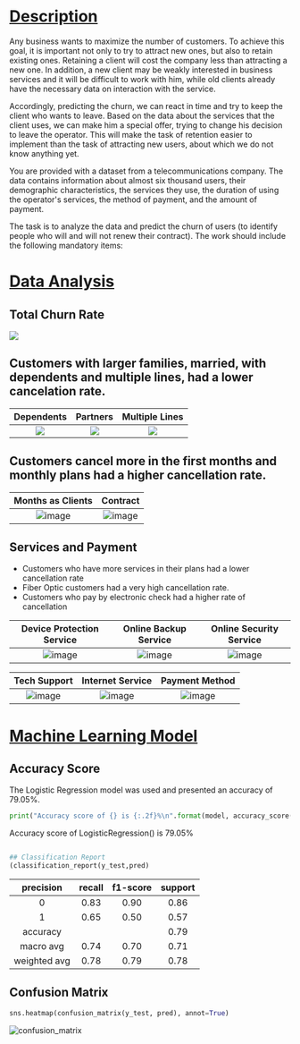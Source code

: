 # [Description](https://colab.research.google.com/drive/1zxI_aqxLLldGpG0fC4jTNaQwKjRozO2t#scrollTo=Descritption)
Any business wants to maximize the number of customers. To achieve this goal, it is important not only to try to attract new ones, but also to retain existing ones. Retaining a client will cost the company less than attracting a new one. In addition, a new client may be weakly interested in business services and it will be difficult to work with him, while old clients already have the necessary data on interaction with the service.

Accordingly, predicting the churn, we can react in time and try to keep the client who wants to leave. Based on the data about the services that the client uses, we can make him a special offer, trying to change his decision to leave the operator. This will make the task of retention easier to implement than the task of attracting new users, about which we do not know anything yet.

You are provided with a dataset from a telecommunications company. The data contains information about almost six thousand users, their demographic characteristics, the services they use, the duration of using the operator's services, the method of payment, and the amount of payment.

The task is to analyze the data and predict the churn of users (to identify people who will and will not renew their contract). The work should include the following mandatory items:

# [Data Analysis](https://colab.research.google.com/drive/1zxI_aqxLLldGpG0fC4jTNaQwKjRozO2t#scrollTo=Data_Visualization)

## Total Churn Rate
<img src = "https://github.com/MateusFreitas-C/Introduction_SkLearn/blob/main/Telecom_users/graphs/churn_plot.png?raw=true">

## Customers with larger families, married, with dependents and multiple lines, had a lower cancelation rate.

Dependents            |  Partners          | Multiple Lines
:-----------------------------------:|:-----------------------------------:|:-----------------------------------:
<img src = "https://github.com/MateusFreitas-C/Introduction_SkLearn/blob/main/Telecom_users/graphs/dependents_plot.png?raw=true">  |  <img src = "https://github.com/MateusFreitas-C/Introduction_SkLearn/blob/main/Telecom_users/graphs/partners_plot.png?raw=true">  |  <img src = "https://github.com/MateusFreitas-C/Introduction_SkLearn/blob/main/Telecom_users/graphs/multiple_lines_plot.png?raw=true">

## Customers cancel more in the first months and monthly plans had a higher cancellation rate.
Months as Clients            |  Contract
:-----------------------------------:|:-----------------------------------:|
![image](https://user-images.githubusercontent.com/83030060/129968237-819a9330-3a80-4682-834f-a683b0dcacc7.png) | ![image](https://user-images.githubusercontent.com/83030060/129968397-41224a9a-dbb3-4cb3-8581-dfbed00eb8a7.png)

## Services and Payment
- Customers who have more services in their plans had a lower cancellation rate
- Fiber Optic customers had a very high cancellation rate.
- Customers who pay by electronic check had a higher rate of cancellation

Device Protection Service            |  Online Backup Service          | Online Security Service
:-----------------------------------:|:-----------------------------------:|:-----------------------------------:
![image](https://user-images.githubusercontent.com/83030060/129968819-ccb37196-2c77-4b22-bca5-dd1d4ae7025f.png)| ![image](https://user-images.githubusercontent.com/83030060/129968928-e3ad99c2-37e1-4126-a56c-8ff1b098bcc9.png) | ![image](https://user-images.githubusercontent.com/83030060/129969087-e8ca86bb-f793-460f-a2e6-86c7a88f6c4e.png)

Tech Support            |  Internet Service          | Payment Method
:-----------------------------------:|:-----------------------------------:|:-----------------------------------:
![image](https://user-images.githubusercontent.com/83030060/129969584-f36d95d0-d008-4608-b823-ce6956cb3f52.png) | ![image](https://user-images.githubusercontent.com/83030060/129969607-f8647a06-93eb-49b0-8755-cb69a4f2b229.png)  | ![image](https://user-images.githubusercontent.com/83030060/129969623-398ffd17-3521-4970-95b7-300c90c63fc5.png)

# [Machine Learning Model](https://colab.research.google.com/drive/1zxI_aqxLLldGpG0fC4jTNaQwKjRozO2t#scrollTo=Creating_Model)

## Accuracy Score

The Logistic Regression model was used and presented an accuracy of 79.05%.
~~~python
print("Accuracy score of {} is {:.2f}%\n".format(model, accuracy_score(y_test, pred)*100))
~~~
Accuracy score of LogisticRegression() is 79.05%
~~~python

## Classification Report
(classification_report(y_test,pred)
~~~
  
  precision   |   recall  |  f1-score  |   support
:---------------------------:|:----------------------------:|:---------------------------:|:-----------------------------:
 0     |    0.83    |    0.90     |   0.86     |   1085
 1     |    0.65    |    0.50    |    0.57    |     409
accuracy     |             |            |   0.79    |    1494
macro avg   |      0.74    |    0.70    |    0.71    |    1494
weighted avg    |     0.78    |    0.79    |    0.78    |    1494

## Confusion Matrix

~~~python
sns.heatmap(confusion_matrix(y_test, pred), annot=True)
~~~  


![confusion_matrix](https://user-images.githubusercontent.com/83030060/129972567-6f277148-d8c7-4d52-b605-9e49d770309e.jpg)









